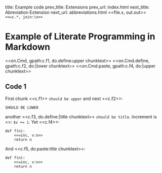 title:      Example code
prev_title: Extensions
prev_url:   index.html
next_title: Abreviation Extension
next_url:   abbreviations.html
<<file.x, out.out>> `<<=c.*, join:\n>>`

Example of Literate Programming in Markdown
===========================================

<<on.Cmd, gpath:c.f1, do.define:upper chunktext>>
<<on.Cmd.define, gpath:c.f2, do:|lower chunktext>>
<<on.Cmd.paste, gpath:c.f4, do:|upper chunktext>>

Code 1
------

First chunk <<c.f1>> `should be upper` and next <<c.f2>>:

    SHOULD BE LOWER

another <<c.f3, do.define:|title chunktext>> `should be title`.
Increment is <<inc>>: `$v += 1`.
Yet <<c.f4>>:

    def f(n):
        <<=inc, v:n>>
        return n

And <<c.f5, do.paste:title chunktext>>:

    def f(n):
        <<=inc, v:n>>
        return n
